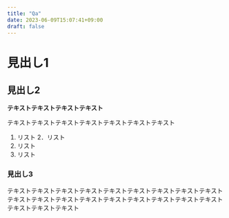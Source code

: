 ```yaml
---
title: "Qa"
date: 2023-06-09T15:07:41+09:00
draft: false
---
```


# 見出し1

## 見出し2

**テキストテキストテキストテキスト**

テキストテキストテキストテキストテキストテキストテキスト

1. リスト
2．リスト
3. リスト
4. リスト

### 見出し3

テキストテキストテキストテキストテキストテキストテキストテキストテキストテキストテキストテキストテキストテキストテキストテキストテキストテキストテキストテキストテキスト